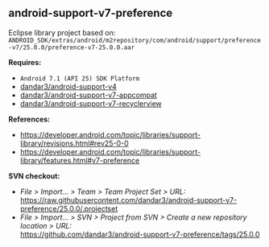 ## android-support-v7-preference

Eclipse library project based on:<br/>
`ANDROID_SDK/extras/android/m2repository/com/android/support/preference-v7/25.0.0/preference-v7-25.0.0.aar`

**Requires:**
- `Android 7.1 (API 25) SDK Platform`
- [dandar3/android-support-v4](https://github.com/dandar3/android-support-v4/tree/25.0.0)
- [dandar3/android-support-v7-appcompat](https://github.com/dandar3/android-support-v7-appcompat/tree/25.0.0)
- [dandar3/android-support-v7-recyclerview](https://github.com/dandar3/android-support-v7-recyclerview/tree/25.0.0)

**References:**
- https://developer.android.com/topic/libraries/support-library/revisions.html#rev25-0-0
- https://developer.android.com/topic/libraries/support-library/features.html#v7-preference

**SVN checkout:**
- _File > Import... > Team > Team Project Set > URL:_<br/>
  https://raw.githubusercontent.com/dandar3/android-support-v7-preference/25.0.0/.projectset
- _File > Import... > SVN > Project from SVN > Create a new repository location > URL:_<br/>
  https://github.com/dandar3/android-support-v7-preference/tags/25.0.0